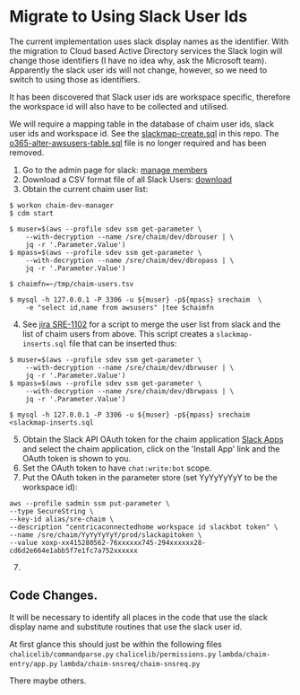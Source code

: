 # Migrate to Using Slack User Ids
The current implementation uses slack display names as the identifier. With
the migration to Cloud based Active Directory services the Slack login will
change those identifiers (I have no idea why, ask the Microsoft team).
Apparently the slack user ids will not change, however, so we need to
switch to using those as identifiers.

It has been discovered that Slack user ids are workspace specific,
therefore the workspace id will also have to be collected and utilised.

We will require a mapping table in the database of chaim user ids, slack
user ids and workspace id.  See the [slackmap-create.sql](slackmap-create.sql) in this
repo. The [o365-alter-awsusers-table.sql](o365-alter-awsusers-table.sql)
file is no longer required and has been removed.

1. Go to the admin page for slack: [manage
   members](img/slack-manage-members.png "manage members")
2. Download a CSV format file of all Slack Users:
   [download](img/slack-download-users.png "download user list")
3. Obtain the current chaim user list:
```
$ workon chaim-dev-manager
$ cdm start

$ muser=$(aws --profile sdev ssm get-parameter \
    --with-decryption --name /sre/chaim/dev/dbrouser | \
    jq -r '.Parameter.Value')
$ mpass=$(aws --profile sdev ssm get-parameter \
    --with-decryption --name /sre/chaim/dev/dbropass | \
    jq -r '.Parameter.Value')

$ chaimfn=~/tmp/chaim-users.tsv

$ mysql -h 127.0.0.1 -P 3306 -u ${muser} -p${mpass} srechaim  \
    -e "select id,name from awsusers" |tee $chaimfn
```
4. See [jira SRE-1102](https://jira.bgchtest.info/browse/SRE-1102) for a
   script to merge the user list from slack and the list of chaim users
   from above.  This script creates a `slackmap-inserts.sql` file that can
   be inserted thus:
```
$ muser=$(aws --profile sdev ssm get-parameter \
    --with-decryption --name /sre/chaim/dev/dbrwuser | \
    jq -r '.Parameter.Value')
$ mpass=$(aws --profile sdev ssm get-parameter \
    --with-decryption --name /sre/chaim/dev/dbrwpass | \
    jq -r '.Parameter.Value')

$ mysql -h 127.0.0.1 -P 3306 -u ${muser} -p${mpass} srechaim <slackmap-inserts.sql
```
5. Obtain the Slack API OAuth token for the chaim application [Slack
   Apps](https://api.slack.com/apps/) and select the chaim application,
   click on the 'Install App' link and the OAuth token is shown to you.
6. Set the OAuth token to have `chat:write:bot` scope.
6. Put the OAuth token in the parameter store (set YyYyYyYyY to be the
   workspace id):
```
aws --profile sadmin ssm put-parameter \
--type SecureString \
--key-id alias/sre-chaim \
--description "centricaconnectedhome workspace id slackbot token" \
--name /sre/chaim/YyYyYyYyY/prod/slackapitoken \
--value xoxp-xx415280562-76xxxxxx745-294xxxxxx28-cd6d2e664e1abb5f7e1fc7a752xxxxxx
```
7.




## Code Changes.
It will be necessary to identify all places in the code that use the slack
display name and substitute routines that use the slack user id.

At first glance this should just be within the following files
`chalicelib/commandparse.py`
`chalicelib/permissions.py`
`lambda/chaim-entry/app.py`
`lambda/chaim-snsreq/chaim-snsreq.py`

There maybe others.

[modeline]: # ( vim: set ft=markdown tw=74 fenc=utf-8 spell spl=en_gb mousemodel=popup: )
